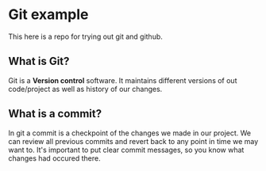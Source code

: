 # Git example
This here is a repo for trying out git and github.

## What is Git?
Git is a **Version control** software. It maintains different versions of out code/project as well as history of our changes.

## What is a commit?
In git a commit is a checkpoint of the changes we made in our project. We can review all previous commits and revert back to any point in time we may want to. It's important to put clear commit messages, so you know what changes had occured there.